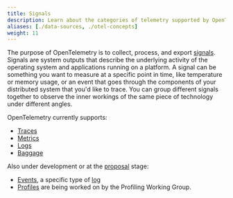 ```yaml
---
title: Signals
description: Learn about the categories of telemetry supported by OpenTelemetry
aliases: [./data-sources, ./otel-concepts]
weight: 11
---
```


The purpose of OpenTelemetry is to collect, process, and export [signals].
Signals are system outputs that describe the underlying activity of the
operating system and applications running on a platform. A signal can be
something you want to measure at a specific point in time, like temperature or
memory usage, or an event that goes through the components of your distributed
system that you'd like to trace. You can group different signals together to
observe the inner workings of the same piece of technology under different
angles.

OpenTelemetry currently supports:

- [Traces](traces)
- [Metrics](metrics)
- [Logs](logs)
- [Baggage](baggage)

Also under development or at the [proposal] stage:

- [Events], a specific type of [log](logs)
- [Profiles] are being worked on by the Profiling Working Group.

[Events]: /docs/specs/otel/logs/data-model/#events
[Profiles]:
  https://github.com/open-telemetry/opentelemetry-specification/blob/main/oteps/profiles/0212-profiling-vision.md
[proposal]:
  https://github.com/open-telemetry/opentelemetry-specification/tree/main/oteps/#readme
[signals]: /docs/specs/otel/glossary/#signals
